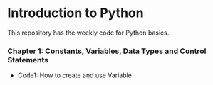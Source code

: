 # Introduction to Python
This repository has the weekly code for Python basics.
### Chapter 1: Constants, Variables, Data Types and Control Statements
 * Code1: How to create and use Variable
